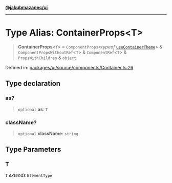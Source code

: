 [**@jakubmazanec/ui**](../README.md)

---

# Type Alias: ContainerProps\<T\>

> **ContainerProps**\<`T`\> = `ComponentProps`\<_typeof_
> [`useContainerTheme`](../variables/useContainerTheme.md)\> & `ComponentPropsWithoutRef`\<`T`\> &
> `ComponentRef`\<`T`\> & `PropsWithChildren` & `object`

Defined in:
[packages/ui/source/components/Container.ts:26](https://github.com/jakubmazanec/tools/blob/74fa88a6249b3d486436ae7655f4962bc4a86e11/packages/ui/source/components/Container.ts#L26)

## Type declaration

### as?

> `optional` **as**: `T`

### className?

> `optional` **className**: `string`

## Type Parameters

### T

`T` _extends_ `ElementType`
